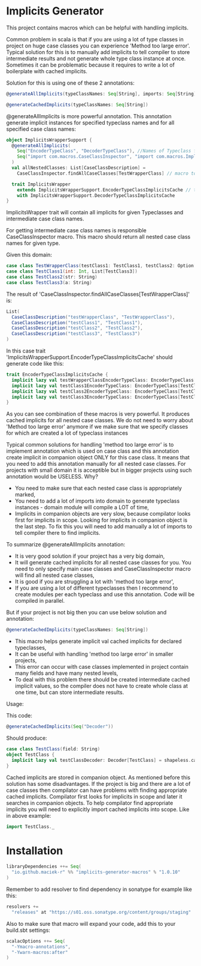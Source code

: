 # Implicits Generator

This project contains macros which can be helpful with handling implicits.

Common problem in scala is that if you are using a lot of type classes in project on huge case classes you can experience 'Method too large error'.
Typical solution for this is to manually add implicits to tell compiler to store intermediate results and not generate whole type class instance at once.
Sometimes it can be problematic because it requires to write a lot of boilerplate with cached implicits.

Solution for this is using one of these 2 annotations:

```scala
@generateAllImplicits(typeClassNames: Seq[String], imports: Seq[String])

@generateCachedImplicits(typeClassNames: Seq[String])
```
@generateAllImplicits is more powerful annotation. This annotation generate implicit instances for specified typeclass names and for all specified case class names:

```scala
object ImplicitsWrapperSupport {
  @generateAllImplicits(
    Seq("EncoderTypeClass", "DecoderTypeClass"), //Names of Typeclass for which implicits should be generated
    Seq("import com.macros.CaseClassInspector", "import com.macros.ImplicitsGeneratorDomainTest._") // Additional imports required for macro to find domain classes
  )
  val allNestedClasses: List[CaseClassDescription] =
    CaseClassInspector.findAllCaseClasses[TestWrapperClass] // macro to get all nested case class names

  trait ImplicitsWrapper
    extends ImplicitsWrapperSupport.EncoderTypeClassImplicitsCache // these 2 traits were generated by @generateAllImplicits annotation
    with ImplicitsWrapperSupport.DecoderTypeClassImplicitsCache
}
```
ImplicitsWrapper trait will contain all implicits for given Typeclasses and intermediate case class names.

For getting intermediate case class names is responsible CaseClassInspector macro.
This macro should return all nested case class names for given type.

Given this domain:

```scala
case class TestWrapperClass(testClass1: TestClass1, testClass2: Option[TestClass2])
case class TestClass1(int: Int, List[TestClass3])
case class TestClass2(str: String)
case class TestClass3(a: String)
```

The result of 'CaseClassInspector.findAllCaseClasses[TestWrapperClass]' is:

```scala
List(
  CaseClassDescription("testWrapperClass", "TestWrapperClass"),
  CaseClassDescription("testClass1", "TestClass1"),
  CaseClassDescription("testClass2", "TestClass2"),
  CaseClassDescription("testClass3", "TestClass3")
)
```
In this case trait 'ImplicitsWrapperSupport.EncoderTypeClassImplicitsCache' should generate code like this:
```scala
trait EncoderTypeClassImplicitsCache {
  implicit lazy val testWrapperClassEncoderTypeClass: EncoderTypeClass[TestWrapperClass] = shapeless.cachedImplicit
  implicit lazy val testClass1EncoderTypeClass: EncoderTypeClass[TestClass1] = shapeless.cachedImplicit
  implicit lazy val testClass2EncoderTypeClass: EncoderTypeClass[TestClass2] = shapeless.cachedImplicit
  implicit lazy val testClass3EncoderTypeClass: EncoderTypeClass[TestClass3] = shapeless.cachedImplicit
}
```
As you can see combination of these macros is very powerful. It produces cached implicits for all nested case classes.
We do not need to worry about 'Method too large error' anymore if we make sure that we specify classes for which are created a lot of typeclass instances

Typical common solutions for handling 'method too large error' is to implement annotation which is used on case class and this annotation create implicit in companion object ONLY for this case class. It means that you need to add this annotation manually for all nested case classes.
For projects with small domain it is acceptible but in bigger projects using such annotation would be USELESS. Why?

* You need to make sure that each nested case class is appropriately marked,
* You need to add a lot of imports into domain to generate typeclass instances - domain module will compile a LOT of time,
* Implicits in companion objects are very slow, because compilator looks first for implicits in scope. Looking for implicits in companion object is the last step. To fix this you will need to add manually a lot of imports to tell compiler there to find implicits.

To summarize @generateAllImplicits annotation:

* It is very good solution if your project has a very big domain,
* It will generate cached implicits for all nested case classes for you. You need to only specify main case classes and CaseClassInspector macro will find all nested case classes,
* It is good if you are struggling a lot with 'method too large error',
* If you are using a lot of different typeclasses then I recommend to create modules per each typeclass and use this annotation. Code will be compiled in parallel.

But if your project is not big then you can use below solution and annotation:

```scala
@generateCachedImplicits(typeClassNames: Seq[String])
```

* This macro helps generate implicit val cached implicits for declared typeclasses,
* It can be useful with handling 'method too large error' in smaller projects,
* This error can occur with case classes implemented in project contain many fields and have many nested levels,
* To deal with this problem there should be created intermediate cached implicit values, so the compiler does not have to create whole class at one time, but can store intermediate results.

Usage:
 
This code:
```scala
@generateCachedImplicits(Seq("Decoder"))
```
Should produce:

```scala
case class TestClass(field: String)
object TestClass {
  implicit lazy val testClassDecoder: Decoder[TestClass] = shapeless.cachedImplicit
}
```
Cached implicits are stored in companion object.
As mentioned before this solution has some disadvantages. 
If the project is big and there are a lot of case classes then compilator can have problems with finding appropriate cached implicits.
Compilator first looks for implicits in scope and later it searches in companion objects.
To help compilator find appropriate implicits you will need to explicitly import cached implicits into scope.
Like in above example:

```scala
import TestClass._
```

# Installation
```scala
libraryDependencies ++= Seq(
  "io.github.maciek-r" %% "implicits-generator-macros" % "1.0.10"
)
```

Remember to add resolver to find dependency in sonatype for example like this:

```scala
resolvers +=
  "releases" at "https://s01.oss.sonatype.org/content/groups/staging"
```

Also to make sure that macro will expand your code, add this to your build.sbt settings:

```scala
scalacOptions ++= Seq(
  "-Ymacro-annotations",
  "-Ywarn-macros:after"
)
```